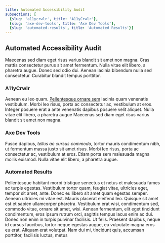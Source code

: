 ```yaml
---
title: Automated Accessibility Audit
subsections: [
  {slug: 'a11ycrwlr', title: 'A11yCrwlr'},
  {slug: 'axe-dev-tools', title: 'Axe Dev Tools'}, 
  {slug: 'automated-results', title: 'Automated Results'}]
---
```

## Automated Accessibility Audit

Maecenas sed diam eget risus varius blandit sit amet non magna. Cras mattis consectetur purus sit amet fermentum. Nulla vitae elit libero, a pharetra augue. Donec sed odio dui. Aenean lacinia bibendum nulla sed consectetur. Curabitur blandit tempus porttitor.

### A11yCrwlr

Aenean eu leo quam. <a href="http://example.com">Pellentesque ornare sem</a> lacinia quam venenatis vestibulum. Morbi leo risus, porta ac consectetur ac, vestibulum at eros. Integer posuere erat a ante venenatis dapibus posuere velit aliquet. Nulla vitae elit libero, a pharetra augue Maecenas sed diam eget risus varius blandit sit amet non magna.

### Axe Dev Tools

Fusce dapibus, <em>tellus ac cursus commodo</em>, tortor mauris condimentum nibh, ut fermentum massa justo sit amet risus. Morbi leo risus, porta ac consectetur ac, vestibulum at eros. Etiam porta sem malesuada magna mollis euismod. Nulla vitae elit libero, a pharetra augue.

### Automated Results

Pellentesque habitant morbi tristique senectus et netus et malesuada fames ac turpis egestas. Vestibulum tortor quam, feugiat vitae, ultricies eget, tempor sit amet, ante. Donec eu libero sit amet quam egestas semper. Aenean ultricies mi vitae est. Mauris placerat eleifend leo. Quisque sit amet est et sapien ullamcorper pharetra. Vestibulum erat wisi, condimentum sed, commodo vitae, ornare sit amet, wisi. Aenean fermentum, elit eget tincidunt condimentum, eros ipsum rutrum orci, sagittis tempus lacus enim ac dui. Donec non enim in turpis pulvinar facilisis. Ut felis. Praesent dapibus, neque id cursus faucibus, tortor neque egestas augue, eu vulputate magna eros eu erat. Aliquam erat volutpat. Nam dui mi, tincidunt quis, accumsan porttitor, facilisis luctus, metus